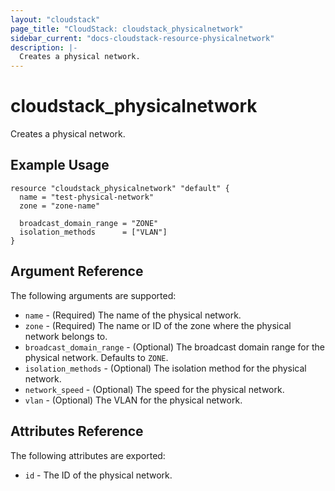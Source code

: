 ```yaml
---
layout: "cloudstack"
page_title: "CloudStack: cloudstack_physicalnetwork"
sidebar_current: "docs-cloudstack-resource-physicalnetwork"
description: |-
  Creates a physical network.
---
```


# cloudstack_physicalnetwork

Creates a physical network.

## Example Usage

```hcl
resource "cloudstack_physicalnetwork" "default" {
  name = "test-physical-network"
  zone = "zone-name"
  
  broadcast_domain_range = "ZONE"
  isolation_methods      = ["VLAN"]
}
```

## Argument Reference

The following arguments are supported:

* `name` - (Required) The name of the physical network.
* `zone` - (Required) The name or ID of the zone where the physical network belongs to.
* `broadcast_domain_range` - (Optional) The broadcast domain range for the physical network. Defaults to `ZONE`.
* `isolation_methods` - (Optional) The isolation method for the physical network.
* `network_speed` - (Optional) The speed for the physical network.
* `vlan` - (Optional) The VLAN for the physical network.

## Attributes Reference

The following attributes are exported:

* `id` - The ID of the physical network.